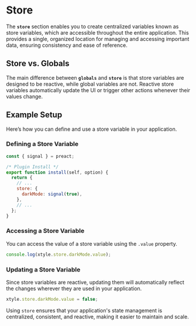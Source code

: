 # Store

The **`store`** section enables you to create centralized variables known as store variables, which are accessible throughout the entire application. This provides a single, organized location for managing and accessing important data, ensuring consistency and ease of reference.

## Store vs. Globals

The main difference between **`globals`** and **`store`** is that store variables are designed to be reactive, while global variables are not. Reactive store variables automatically update the UI or trigger other actions whenever their values change.

## Example Setup

Here’s how you can define and use a store variable in your application.

### Defining a Store Variable

```js
const { signal } = preact;

/* Plugin Install */
export function install(self, option) {
  return {
    // ...
    store: {
      darkMode: signal(true),
    },
    // ...
  };
}
```

### Accessing a Store Variable

You can access the value of a store variable using the `.value` property.

```js
console.log(xtyle.store.darkMode.value);
```

### Updating a Store Variable

Since store variables are reactive, updating them will automatically reflect the changes wherever they are used in your application.

```js
xtyle.store.darkMode.value = false;
```

Using `store` ensures that your application's state management is centralized, consistent, and reactive, making it easier to maintain and scale.
